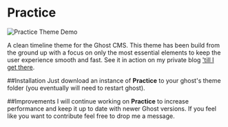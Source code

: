 # Practice

![Practice Theme Demo](https://dl.dropboxusercontent.com/u/74653178/Practice%20.png)

A clean timeline theme for the Ghost CMS.
This theme has been build from the ground up with a focus on only the most essential elements to keep the user experience smooth and fast.
See it in action on my private blog ['till I get there](https://tilligetthere.com).

##Installation
Just download an instance of <b>Practice</b> to your ghost's theme folder (you eventually will need to restart ghost).

##Improvements
I will continue working on <b>Practice</b> to increase performance and keep it up to date with newer Ghost versions.
If you feel like you want to contribute feel free to drop me a message.


